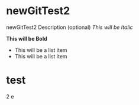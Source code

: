 # newGitTest2
newGitTest2 Description (optional)
*This will be Italic*

**This will be Bold**

- This will be a list item
- This will be a list item

<h1> test </h1>2
e
